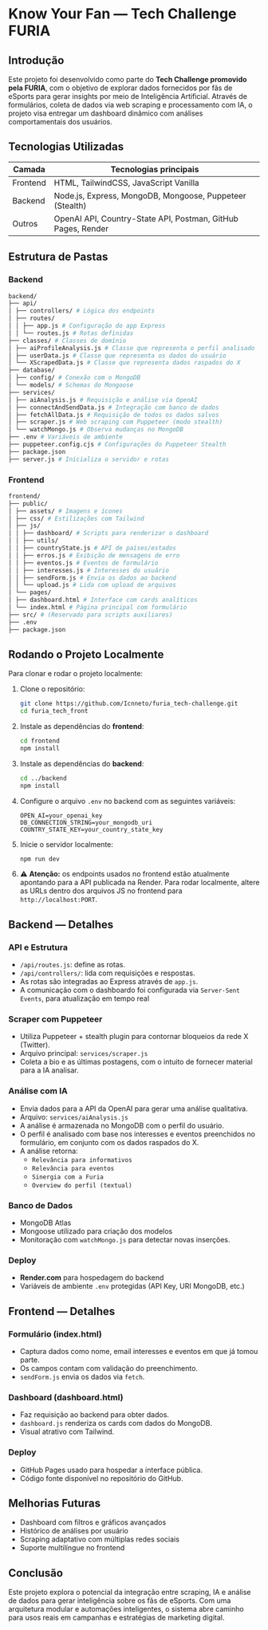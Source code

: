 # Know Your Fan — Tech Challenge FURIA

## Introdução

Este projeto foi desenvolvido como parte do **Tech Challenge promovido pela FURIA**, com o objetivo de explorar dados fornecidos por fãs de eSports para gerar insights por meio de Inteligência Artificial. Através de formulários, coleta de dados via web scraping e processamento com IA, o projeto visa entregar um dashboard dinâmico com análises comportamentais dos usuários.

## Tecnologias Utilizadas

| Camada      | Tecnologias principais                                        |
|-------------|--------------------------------------------------------------|
| Frontend    | HTML, TailwindCSS, JavaScript Vanilla                        |
| Backend     | Node.js, Express, MongoDB, Mongoose, Puppeteer (Stealth)     |
| Outros      | OpenAI API, Country-State API, Postman, GitHub Pages, Render |

## Estrutura de Pastas

### Backend
```bash
backend/
├── api/
│ ├── controllers/ # Lógica dos endpoints
│ ├── routes/
│ │ ├── app.js # Configuração do app Express
│ │ └── routes.js # Rotas definidas
├── classes/ # Classes de domínio
│ ├── aiProfileAnalysis.js # Classe que representa o perfil analisado
│ ├── userData.js # Classe que representa os dados do usuário
│ └── XScrapedData.js # Classe que representa dados raspados do X
├── database/
│ ├── config/ # Conexão com o MongoDB
│ └── models/ # Schemas do Mongoose
├── services/
│ ├── aiAnalysis.js # Requisição e análise via OpenAI
│ ├── connectAndSendData.js # Integração com banco de dados
│ ├── fetchAllData.js # Requisição de todos os dados salvos
│ ├── scraper.js # Web scraping com Puppeteer (modo stealth)
│ └── watchMongo.js # Observa mudanças no MongoDB
├── .env # Variáveis de ambiente
├── puppeteer.config.cjs # Configurações do Puppeteer Stealth
├── package.json
├── server.js # Inicializa o servidor e rotas
```
### Frontend
```bash
frontend/
├── public/
│ ├── assets/ # Imagens e ícones
│ ├── css/ # Estilizações com Tailwind
│ ├── js/
│ │ ├── dashboard/ # Scripts para renderizar o dashboard
│ │ ├── utils/
│ │ ├── countryState.js # API de países/estados
│ │ ├── erros.js # Exibição de mensagens de erro
│ │ ├── eventos.js # Eventos de formulário
│ │ ├── interesses.js # Interesses do usuário
│ │ ├── sendForm.js # Envia os dados ao backend
│ │ └── upload.js # Lida com upload de arquivos
│ └── pages/
│ ├── dashboard.html # Interface com cards analíticos
│ └── index.html # Página principal com formulário
├── src/ # (Reservado para scripts auxiliares)
├── .env
├── package.json
```
## Rodando o Projeto Localmente

Para clonar e rodar o projeto localmente:

1. Clone o repositório:

   ```bash
   git clone https://github.com/Icnneto/furia_tech-challenge.git
   cd furia_tech_front
   ```

2. Instale as dependências do **frontend**:

   ```bash
   cd frontend
   npm install
   ```

3. Instale as dependências do **backend**:

   ```bash
   cd ../backend
   npm install
   ```

4. Configure o arquivo `.env` no backend com as seguintes variáveis:

   ```env
   OPEN_AI=your_openai_key
   DB_CONNECTION_STRING=your_mongodb_uri
   COUNTRY_STATE_KEY=your_country_state_key
   ```

5. Inicie o servidor localmente:

   ```bash
   npm run dev
   ```

6. ⚠️ **Atenção:** os endpoints usados no frontend estão atualmente apontando para a API publicada na Render. Para rodar localmente, altere as URLs dentro dos arquivos JS no frontend para `http://localhost:PORT`.

## Backend — Detalhes

### API e Estrutura
- `/api/routes.js`: define as rotas.
- `/api/controllers/`: lida com requisições e respostas.
- As rotas são integradas ao Express através de `app.js`.
- A comunicação com o dashboardo foi configurada via `Server-Sent Events`, para atualização em tempo real

### Scraper com Puppeteer
- Utiliza Puppeteer + stealth plugin para contornar bloqueios da rede X (Twitter).
- Arquivo principal: `services/scraper.js`
- Coleta a bio e as últimas postagens, com o intuito de fornecer material para a IA analisar.

### Análise com IA
- Envia dados para a API da OpenAI para gerar uma análise qualitativa.
- Arquivo: `services/aiAnalysis.js`
- A análise é armazenada no MongoDB com o perfil do usuário.
- O perfil é analisado com base nos interesses e eventos preenchidos no formulário, em conjunto com os dados raspados do X.
- A análise retorna:
   - `Relevância para informativos`
   - `Relevância para eventos`
   - `Sinergia com a Furia`
   - `Overview do perfil (textual)`

### Banco de Dados
- MongoDB Atlas
- Mongoose utilizado para criação dos modelos
- Monitoração com `watchMongo.js` para detectar novas inserções.

### Deploy
- **Render.com** para hospedagem do backend
- Variáveis de ambiente `.env` protegidas (API Key, URI MongoDB, etc.)


## Frontend — Detalhes

### Formulário (index.html)
- Captura dados como nome, email interesses e eventos em que já tomou parte.
- Os campos contam com validação do preenchimento.
- `sendForm.js` envia os dados via `fetch`.

### Dashboard (dashboard.html)
- Faz requisição ao backend para obter dados.
- `dashboard.js` renderiza os cards com dados do MongoDB.
- Visual atrativo com Tailwind.

### Deploy
- GitHub Pages usado para hospedar a interface pública.
- Código fonte disponível no repositório do GitHub.

## Melhorias Futuras

- Dashboard com filtros e gráficos avançados
- Histórico de análises por usuário
- Scraping adaptativo com múltiplas redes sociais
- Suporte multilíngue no frontend

## Conclusão

Este projeto explora o potencial da integração entre scraping, IA e análise de dados para gerar inteligência sobre os fãs de eSports. Com uma arquitetura modular e automações inteligentes, o sistema abre caminho para usos reais em campanhas e estratégias de marketing digital.


